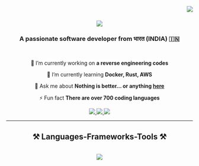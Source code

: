 <img align="right" src="https://visitor-badge.laobi.icu/badge?page_id=jyotidwi.jyotidwi" />

<h1 align="center">
    <img src="https://readme-typing-svg.herokuapp.com/?font=Righteous&size=35&center=true&vCenter=true&width=500&height=70&duration=4000&lines=Hi+There!+👋;+I'm+Jyoti+Dwivedi!;" />
</h1>

<h3 align="center">A passionate software developer from भारत (INDIA) 🇮🇳</h3>

<br/>

<div align="center">
 
 🔭 I’m currently working on **a reverse engineering codes**
 
 🌱 I’m currently learning **Docker, Rust, AWS**

💬 Ask me about **Nothing is better... or anything [here](https://github.com/jyotidwi/jyotidwi/issues)**

⚡ Fun fact **There are over 700 coding languages**

 </div>
 
<div align="center"> 
  <a href="mailto:Jyotsnanand.jnd2000@gmail.com">
    <img src="https://img.shields.io/badge/Gmail-333333?style=for-the-badge&logo=gmail&logoColor=red" />
  </a>
  <a href="https://linkedin.com/in/jyotsnanand" target="_blank">
    <img src="https://img.shields.io/badge/LinkedIn-0077B5?style=for-the-badge&logo=linkedin&logoColor=white" target="_blank" />
  </a>
  <a href="https://jyotidwi.github.io" target="_blank">
     <img src="https://img.shields.io/badge/Portfolio-FF5722?style=for-the-badge&logo=todoist&logoColor=white" target="_blank" /> <!-- sqlite, safari, google-chrome are other good icon options -->
  </a>
</div>

 <hr/>
 
<h2 align="center">⚒️ Languages-Frameworks-Tools ⚒️</h2>
<br/>
<div align="center">
    <img src="https://skillicons.dev/icons? i=androidstudio,arduino,bash,cloudflare,docker,fastapi,firebase,nodejs,python,javascript,c,cpp,java,mysql,flask,flutter,gcp,go,linux,materialui,ps,powershell,py,redis,regex,rust,sqlite,react,bootstrap,html,css,vscode,github,figma,git,mongodb,vue&perline=7" />
    <br>
</div>
<!---
<br/>
<hr/>
<h2 align="center">⚡ Support Me ⚡</h2>
<div align="center">
<a href='https://ko-fi.com/jyotidwi' target='_blank'><img height='64' style='border:0px;height:64px;' src='https://storage.ko-fi.com/cdn/kofi1.png?v=3' border='0' alt='Buy Me a Coffee at ko-fi.com' /></a>
</div>
<br/>
--->
